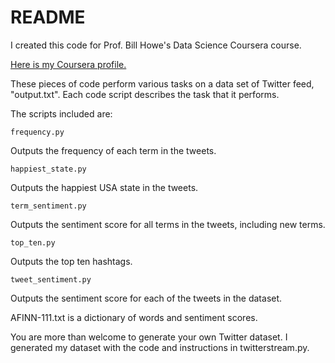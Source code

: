 # README

I created this code for Prof. Bill Howe's Data Science Coursera course.

[Here is my Coursera profile.](https://www.coursera.org/user/i/62da43c330791faf1444ba89f764e988)


These pieces of code perform various tasks on a data set of Twitter feed, "output.txt". Each code script describes the task that it performs.

The scripts included are:

`frequency.py`

Outputs the frequency of each term in the tweets.

`happiest_state.py`

Outputs the happiest USA state in the tweets.

`term_sentiment.py`

Outputs the sentiment score for all terms in the tweets, including new terms.

`top_ten.py`

Outputs the top ten hashtags.

`tweet_sentiment.py`

Outputs the sentiment score for each of the tweets in the dataset.


AFINN-111.txt is a dictionary of words and sentiment scores.

You are more than welcome to generate your own Twitter dataset. I generated my dataset with the code and instructions in twitterstream.py.

